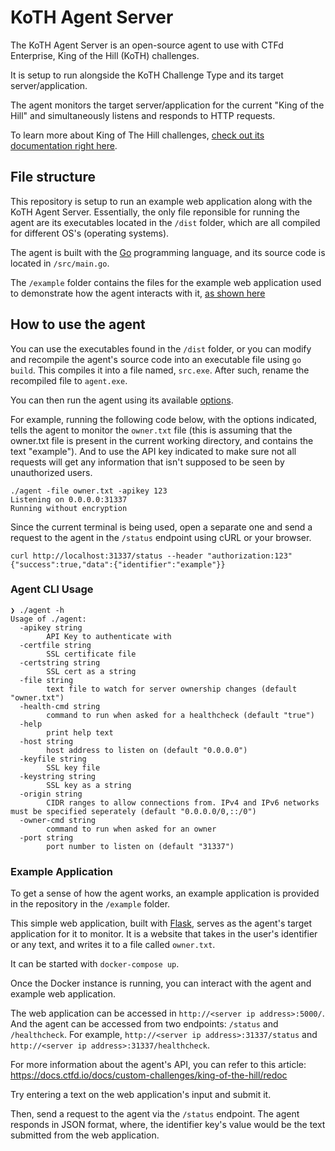 # KoTH Agent Server

The KoTH Agent Server is an open-source agent to use with CTFd Enterprise, King of the Hill (KoTH) challenges.

It is setup to run alongside the KoTH Challenge Type and its target server/application. 

The agent monitors the target server/application for the current "King of the Hill" and simultaneously listens and responds to HTTP requests.

To learn more about King of The Hill challenges, [check out its documentation right here](https://docs.ctfd.io/docs/custom-challenges/king-of-the-hill).


## File structure

This repository is setup to run an example web application along with the KoTH Agent Server. Essentially, the only file reponsible for running the agent are its executables located in the `/dist` folder, which are all compiled for different OS's (operating systems).

The agent is built with the [Go](https://go.dev/) programming language, and its source code is located in `/src/main.go`.

The `/example` folder contains the files for the example web application used to demonstrate how the agent interacts with it, [as shown here](#example-application)

## How to use the agent

You can use the executables found in the `/dist` folder, or you can modify and recompile the agent's source code into an executable file using `go build`. This compiles it into a file named, `src.exe`. After such, rename the recompiled file to `agent.exe`.

You can then run the agent using its available [options](#agent-cli-usage).

For example, running the following code below, with the options indicated, tells the agent to monitor the `owner.txt` file (this is assuming that the owner.txt file is present in the current working directory, and contains the text "example"). And to use the API key indicated to make sure not all requests will get any information that isn't supposed to be seen by unauthorized users. 

```
./agent -file owner.txt -apikey 123
Listening on 0.0.0.0:31337
Running without encryption
```
Since the current terminal is being used, open a separate one and send a request to the agent in the `/status` endpoint using cURL or your browser.

```
curl http://localhost:31337/status --header "authorization:123"
{"success":true,"data":{"identifier":"example"}}
```

### Agent CLI Usage
```
❯ ./agent -h
Usage of ./agent:
  -apikey string
        API Key to authenticate with
  -certfile string
        SSL certificate file
  -certstring string
        SSL cert as a string
  -file string
        text file to watch for server ownership changes (default "owner.txt")
  -health-cmd string
        command to run when asked for a healthcheck (default "true")
  -help
        print help text
  -host string
        host address to listen on (default "0.0.0.0")
  -keyfile string
        SSL key file
  -keystring string
        SSL key as a string
  -origin string
        CIDR ranges to allow connections from. IPv4 and IPv6 networks must be specified seperately (default "0.0.0.0/0,::/0")
  -owner-cmd string
        command to run when asked for an owner
  -port string
        port number to listen on (default "31337")
```

### Example Application

To get a sense of how the agent works, an example application is provided in the repository in the `/example` folder. 

This simple web application, built with [Flask](https://flask.palletsprojects.com/en/2.2.x/), serves as the agent's target application for it to monitor. It is a website that takes in the user's identifier or any text, and writes it to a file called `owner.txt`.

It can be started with `docker-compose up`.

Once the Docker instance is running, you can interact with the agent and example web application.

The web application can be accessed in `http://<server ip address>:5000/`. And the agent can be accessed from two endpoints: `/status` and `/healthcheck`. For example, `http://<server ip address>:31337/status` and `http://<server ip address>:31337/healthcheck`.

For more information about the agent's API, you can refer to this article: https://docs.ctfd.io/docs/custom-challenges/king-of-the-hill/redoc

Try entering a text on the web application's input and submit it.

Then, send a request to the agent via the `/status` endpoint. The agent responds in JSON format, where, the identifier key's value would be the text submitted from the web application.